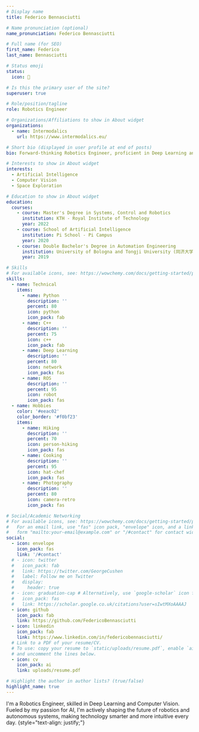 ```yaml
---
# Display name
title: Federico Bennasciutti

# Name pronunciation (optional)
name_pronunciation: Federico Bennasciutti

# Full name (for SEO)
first_name: Federico
last_name: Bennasciutti

# Status emoji
status:
  icon: 🤖

# Is this the primary user of the site?
superuser: true

# Role/position/tagline
role: Robotics Engineer

# Organizations/Affiliations to show in About widget
organizations:
  - name: Intermodalics
    url: https://www.intermodalics.eu/

# Short bio (displayed in user profile at end of posts)
bio: Forward-thinking Robotics Engineer, proficient in Deep Learning and Computer Vision. Passionate about AI, I am molding the future of robotics and autonomous systems.

# Interests to show in About widget
interests:
  - Artificial Intelligence
  - Computer Vision
  - Space Exploration

# Education to show in About widget
education:
  courses:
    - course: Master's Degree in Systems, Control and Robotics
      institution: KTH - Royal Institute of Technology
      year: 2022
    - course: School of Artificial Intelligence
      institution: Pi School - Pi Campus
      year: 2020
    - course: Double Bachelor's Degree in Automation Engineering
      institution: University of Bologna and Tongji University (同济大学)
      year: 2019

# Skills
# For available icons, see: https://wowchemy.com/docs/getting-started/page-builder/#icons
skills:
  - name: Technical
    items:
      - name: Python
        description: ''
        percent: 80
        icon: python
        icon_pack: fab
      - name: C++
        description: ''
        percent: 75
        icon: c++
        icon_pack: fab
      - name: Deep Learning
        description: ''
        percent: 80
        icon: network
        icon_pack: fas
      - name: ROS
        description: ''
        percent: 95
        icon: robot
        icon_pack: fas
  - name: Hobbies
    color: '#eeac02'
    color_border: '#f0bf23'
    items:
      - name: Hiking
        description: ''
        percent: 70
        icon: person-hiking
        icon_pack: fas
      - name: Cooking
        description: ''
        percent: 95
        icon: hat-chef
        icon_pack: fas
      - name: Photography
        description: ''
        percent: 80
        icon: camera-retro
        icon_pack: fas

# Social/Academic Networking
# For available icons, see: https://wowchemy.com/docs/getting-started/page-builder/#icons
#   For an email link, use "fas" icon pack, "envelope" icon, and a link in the
#   form "mailto:your-email@example.com" or "/#contact" for contact widget.
social:
  - icon: envelope
    icon_pack: fas
    link: '/#contact'
  # - icon: twitter
  #   icon_pack: fab
  #   link: https://twitter.com/GeorgeCushen
  #   label: Follow me on Twitter
  #   display:
  #     header: true
  # - icon: graduation-cap # Alternatively, use `google-scholar` icon from `ai` icon pack
  #   icon_pack: fas
  #   link: https://scholar.google.co.uk/citations?user=sIwtMXoAAAAJ
  - icon: github
    icon_pack: fab
    link: https://github.com/FedericoBennasciutti
  - icon: linkedin
    icon_pack: fab
    link: https://www.linkedin.com/in/federicobennasciutti/
  # Link to a PDF of your resume/CV.
  # To use: copy your resume to `static/uploads/resume.pdf`, enable `ai` icons in `params.yaml`,
  # and uncomment the lines below.
  - icon: cv
    icon_pack: ai
    link: uploads/resume.pdf

# Highlight the author in author lists? (true/false)
highlight_name: true
---
```


I'm a Robotics Engineer, skilled in Deep Learning and Computer Vision. Fueled by my passion for AI, I'm actively shaping the future of robotics and autonomous systems, making technology smarter and more intuitive every day.
{style="text-align: justify;"}
